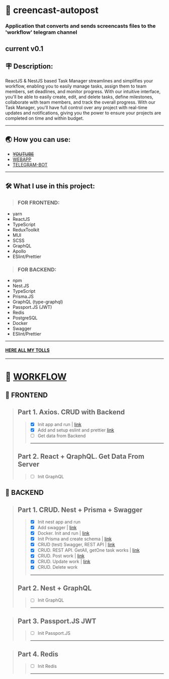 # 👾 creencast-autopost
### Application that converts and sends screencasts files to the 'workflow' telegram channel 
__current v0.1__
---
## 🪧 Description:
ReactJS & NestJS based Task Manager streamlines and simplifies your workflow, enabling you to easily manage tasks, assign them to team members, set deadlines, and monitor progress. With our intuitive interface, you'll be able to easily create, edit, and delete tasks, define milestones, collaborate with team members, and track the overall progress. With our Task Manager, you'll have full control over any project with real-time updates and notifications, giving you the power to ensure your projects are completed on time and within budget.

---
## 🌏 How you can use:
 - ~~[YOUTUBE](https://link.com)~~
 - [WEBAPP](https://userauth-6351d.web.app/login)
 - [TELEGRAM-BOT](https://t.me/laneautobot)

---
## 🛠 What I use in this project:
> ### FOR FRONTEND:
 - yarn
 - ReactJS
 - TypeScript
 - ReduxToolkit
 - MUI
 - SCSS
 - GraphQL
 - Apollo
 - ESlint/Prettier

> ### FOR BACKEND:
 - npm
 - Nest.JS
 - TypeScript
 - Prisma.JS
 - GraphQL (type-graphql)
 - Passport.JS (JWT)
 - Redis
 - PostgreSQL
 - Docker
 - Swagger
 - ESlint/Prettier
---
#### [HERE ALL MY TOLLS](https://www.notion.so/What-I-regular-use-910e1b59d8e14e21bc1cfea87bea6a5c)
---
# 🚀 [WORKFLOW](https://t.me/lanneq_workflow)


## 🦩 FRONTEND
> Part 1. Axios. CRUD with Backend
> ---
>> - [x] Init app and run | [link](https://t.me/lanneq_workflow/12)
>> - [x] Add and setup eslint and prettier [link](https://t.me/lanneq_workflow/13)
>> - [ ] Get data from Backend
>> ---
> Part 2. React + QraphQL. Get Data From Server
> ---
>> - [ ] Init GraphQL


## 🐧 BACKEND
> Part 1. CRUD. Nest + Prisma + Swagger
> ---
>> - [x] Init nest app and run
>> - [x] Add swagger | [link](https://t.me/lanneq_workflow/3)
>> - [x] Docker. Init and run | [link](https://t.me/lanneq_workflow/5)
>> - [x] Init Prisma and create schema | [link](https://t.me/lanneq_workflow/7)
>> - [x] CRUD (test) Swagger, REST API | [link](https://t.me/lanneq_workflow/8)
>> - [x] CRUD. REST API. GetAll, getOne task works | [link](https://t.me/lanneq_workflow/10)
>> - [x] CRUD. Post work | [link](https://t.me/lanneq_workflow/11)
>> - [x] CRUD. Update work | [link](https://t.me/lanneq_workflow/11)
>> - [x] CRUD. Delete work
>> ---
> Part 2. Nest + GraphQL
> ---
>> - [ ] Init GraphQL
>> ---

> Part 3. Passport.JS JWT
> ---
>> - [ ] Init Passport.JS
>> ---

> Part 4. Redis
> ---
>> - [ ] Init Redis
>> ---